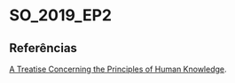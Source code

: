 # SO_2019_EP2

## Referências

[A Treatise Concerning the Principles of Human Knowledge](http://www.gutenberg.org/cache/epub/4723/pg4723.txt).